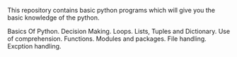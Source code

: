 This repository contains basic python programs which will give you the basic knowledge of the python.

Basics Of Python.
Decision Making.
Loops.
Lists, Tuples and Dictionary.
Use of comprehension.
Functions.
Modules and packages.
File handling.
Excption handling.

